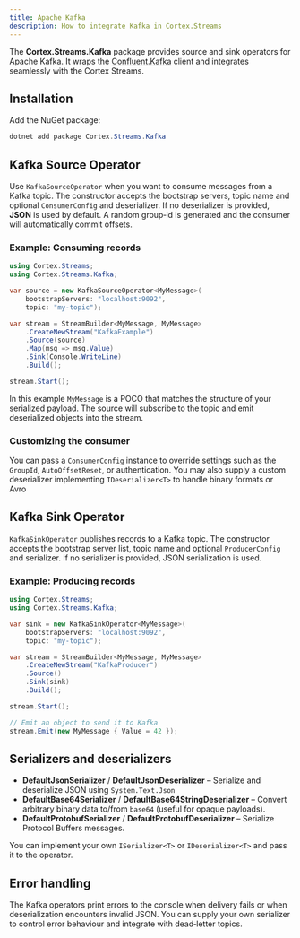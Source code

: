 ```yaml
---
title: Apache Kafka
description: How to integrate Kafka in Cortex.Streams
---
```


The **Cortex.Streams.Kafka** package provides source and sink operators for Apache Kafka. It wraps the [Confluent.Kafka](https://github.com/confluentinc/confluent-kafka-dotnet)
 client and integrates seamlessly with the Cortex Streams.

## Installation

Add the NuGet package:

```powershell
dotnet add package Cortex.Streams.Kafka
```

## Kafka Source Operator
Use `KafkaSourceOperator` when you want to consume messages from a Kafka topic. The constructor accepts the bootstrap servers, topic name and optional `ConsumerConfig` and deserializer. If no deserializer is provided, **JSON** is used by default. A random group‑id is generated and the consumer will automatically commit offsets.

### Example: Consuming records

```csharp
using Cortex.Streams;
using Cortex.Streams.Kafka;

var source = new KafkaSourceOperator<MyMessage>(
    bootstrapServers: "localhost:9092",
    topic: "my-topic");

var stream = StreamBuilder<MyMessage, MyMessage>
    .CreateNewStream("KafkaExample")
    .Source(source)
    .Map(msg => msg.Value)
    .Sink(Console.WriteLine)
    .Build();

stream.Start();
```

In this example `MyMessage` is a POCO that matches the structure of your serialized payload. The source will subscribe to the topic and emit deserialized objects into the stream.

### Customizing the consumer

You can pass a `ConsumerConfig` instance to override settings such as the `GroupId`, `AutoOffsetReset`, or authentication. You may also supply a custom deserializer implementing `IDeserializer<T>` to handle binary formats or Avro

## Kafka Sink Operator

`KafkaSinkOperator` publishes records to a Kafka topic. The constructor accepts the bootstrap server list, topic name and optional `ProducerConfig` and serializer. If no serializer is provided, JSON serialization is used.

### Example: Producing records

```csharp
using Cortex.Streams;
using Cortex.Streams.Kafka;

var sink = new KafkaSinkOperator<MyMessage>(
    bootstrapServers: "localhost:9092",
    topic: "my-topic");

var stream = StreamBuilder<MyMessage, MyMessage>
    .CreateNewStream("KafkaProducer")
    .Source()
    .Sink(sink)
    .Build();

stream.Start();

// Emit an object to send it to Kafka
stream.Emit(new MyMessage { Value = 42 });
```

## Serializers and deserializers

- **DefaultJsonSerializer** / **DefaultJsonDeserializer** – Serialize and deserialize JSON using `System.Text.Json`
- **DefaultBase64Serializer** / **DefaultBase64StringDeserializer** – Convert arbitrary binary data to/from `base64` (useful for opaque payloads).
- **DefaultProtobufSerializer** / **DefaultProtobufDeserializer** – Serialize Protocol Buffers messages.

You can implement your own `ISerializer<T>` or `IDeserializer<T>` and pass it to the operator.

## Error handling

The Kafka operators print errors to the console when delivery fails or when deserialization encounters invalid JSON. You can supply your own serializer to control error behaviour and integrate with dead‑letter topics.